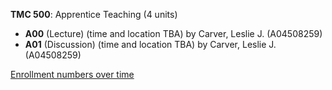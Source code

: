 **TMC 500**: Apprentice Teaching (4 units)

- **A00** (Lecture) (time and location TBA) by Carver, Leslie J. (A04508259)
- **A01** (Discussion) (time and location TBA) by Carver, Leslie J. (A04508259)

[Enrollment numbers over time](./TMC500.tsv)
